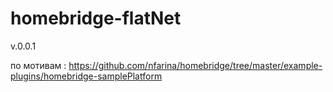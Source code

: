 # homebridge-flatNet

v.0.0.1

по мотивам : https://github.com/nfarina/homebridge/tree/master/example-plugins/homebridge-samplePlatform
